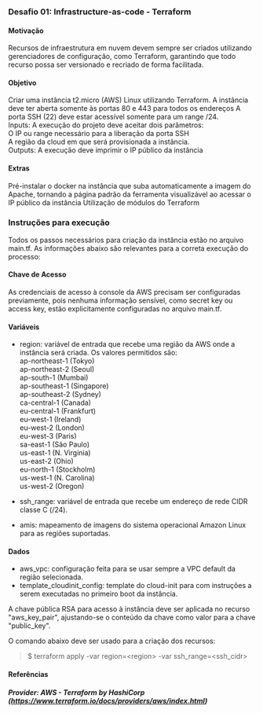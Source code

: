 ### Desafio 01: Infrastructure-as-code - Terraform

#### Motivação
Recursos de infraestrutura em nuvem devem sempre ser criados utilizando gerenciadores de configuração, como Terraform, garantindo que todo recurso possa ser versionado e recriado de forma facilitada.

#### Objetivo
Criar uma instância t2.micro (AWS) Linux utilizando Terraform.
A instância deve ter aberta somente às portas 80 e 443 para todos os endereços
A porta SSH (22) deve estar acessível somente para um range /24.<br>
Inputs: A execução do projeto deve aceitar dois parâmetros:<br>
O IP ou range necessário para a liberação da porta SSH<br>
A região da cloud em que será provisionada a instância.<br>
Outputs: A execução deve imprimir o IP público da instância

#### Extras
Pré-instalar o docker na instância que suba automaticamente a imagem do Apache, tornando a página padrão da ferramenta visualizável ao acessar o IP público da instância
Utilização de módulos do Terraform

### Instruções para execução
Todos os passos necessários para criação da instância estão no arquivo main.tf.
As informações abaixo são relevantes para a correta execução do processo:

#### Chave de Acesso
As credenciais de acesso à console da AWS precisam ser configuradas previamente, pois nenhuma informação sensível, como secret key ou access key, estão explicitamente configuradas no arquivo main.tf.

#### Variáveis
  * region: variável de entrada que recebe uma região da AWS onde a instância será criada. Os valores permitidos são:<br>
    ap-northeast-1 (Tokyo)<br>
    ap-northeast-2 (Seoul)<br>
    ap-south-1 (Mumbai)<br>
    ap-southeast-1 (Singapore)<br>
    ap-southeast-2 (Sydney)<br>
    ca-central-1 (Canada)<br>
    eu-central-1 (Frankfurt)<br>
    eu-west-1 (Ireland)<br>
    eu-west-2 (London)<br>
    eu-west-3 (Paris)<br>
    sa-east-1 (São Paulo)<br>
    us-east-1 (N. Virginia)<br>
    us-east-2 (Ohio)<br>
    eu-north-1 (Stockholm)<br>
    us-west-1 (N. Carolina)<br>
    us-west-2 (Oregon)<br>

  * ssh_range: variável de entrada que recebe um endereço de rede CIDR classe C (/24).
  * amis: mapeamento de imagens do sistema operacional Amazon Linux para as regiões suportadas.
#### Dados
  * aws_vpc: configuração feita para se usar sempre a VPC default da região selecionada.
  * template_cloudinit_config: template do cloud-init para com instruções a serem executadas no primeiro boot da instância.

A chave pública RSA para acesso à instância deve ser aplicada no recurso "aws_key_pair", ajustando-se o conteúdo da chave como valor para a chave "public_key".

O comando abaixo deve ser usado para a criação dos recursos:<br>
  > $ terraform apply -var region=\<region\> -var ssh_range=\<ssh_cidr\>

#### Referências
##### Provider: AWS - Terraform by HashiCorp (https://www.terraform.io/docs/providers/aws/index.html)
